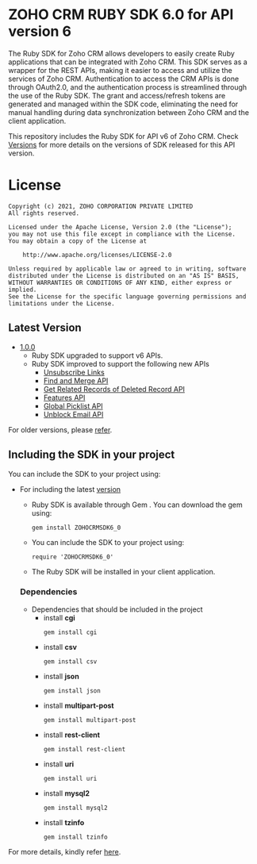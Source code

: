 # ZOHO CRM RUBY SDK 6.0 for API version 6

The Ruby SDK for Zoho CRM allows developers to easily create Ruby applications that can be integrated with Zoho CRM. This SDK serves as a wrapper for the REST APIs, making it easier to access and utilize the services of Zoho CRM. 
Authentication to access the CRM APIs is done through OAuth2.0, and the authentication process is streamlined through the use of the Ruby SDK. The grant and access/refresh tokens are generated and managed within the SDK code, eliminating the need for manual handling during data synchronization between Zoho CRM and the client application.

This repository includes the Ruby SDK for API v6 of Zoho CRM. Check [Versions](https://github.com/zoho/zohocrm-ruby-sdk-6.0/releases) for more details on the versions of SDK released for this API version.

License
=======

    Copyright (c) 2021, ZOHO CORPORATION PRIVATE LIMITED 
    All rights reserved. 

    Licensed under the Apache License, Version 2.0 (the "License"); 
    you may not use this file except in compliance with the License. 
    You may obtain a copy of the License at 
    
        http://www.apache.org/licenses/LICENSE-2.0 
    
    Unless required by applicable law or agreed to in writing, software 
    distributed under the License is distributed on an "AS IS" BASIS, 
    WITHOUT WARRANTIES OR CONDITIONS OF ANY KIND, either express or implied. 
    See the License for the specific language governing permissions and 
    limitations under the License.

## Latest Version

- [1.0.0](/versions/1.0.0/README.md)
    - Ruby SDK upgraded to support v6 APIs.
    - Ruby SDK improved to support the following new APIs
      - [Unsubscribe Links](https://www.zoho.com/crm/developer/docs/api/v6/get-unsubscribe-links.html)
      - [Find and Merge API](https://www.zoho.com/crm/developer/docs/api/v6/merge-records.html)
      - [Get Related Records of Deleted Record API](https://www.zoho.com/crm/developer/docs/api/v6/get-related-records-of-deleted-record.html)
      - [Features API](https://www.zoho.com/crm/developer/docs/api/v6/get-features.html)
      - [Global Picklist API](https://www.zoho.com/crm/developer/docs/api/v6/get-global-picklist.html)
      - [Unblock Email API](https://www.zoho.com/crm/developer/docs/api/v6/unblock-emails.html)


For older versions, please [refer](https://github.com/zoho/zohocrm-ruby-sdk-6.0/releases).


## Including the SDK in your project
You can include the SDK to your project using:

- For including the latest [version](https://github.com/zoho/zohocrm-ruby-sdk-6.0/releases/tag/1.0.0)

    - Ruby SDK is available through Gem . You can download the gem using:

        `gem install ZOHOCRMSDK6_0` 

    - You can include the SDK to your project using:

        `require 'ZOHOCRMSDK6_0'`

    - The Ruby SDK will be installed in your client application.

    ### Dependencies
    - Dependencies that should be included in the project
        - install **cgi**
            ```shell
            gem install cgi
            ```
        - install **csv**
            ```shell
            gem install csv
            ```
        - install **json**
            ```shell
            gem install json
            ```
        - install **multipart-post**
            ```shell
            gem install multipart-post
            ```
        - install **rest-client**
            ```shell
            gem install rest-client
            ```
        - install **uri**
            ```shell
            gem install uri
            ```
        - install **mysql2**
            ```shell
            gem install mysql2
            ```
        - install **tzinfo**
            ```shell
            gem install tzinfo
            ```

For more details, kindly refer [here](/versions/1.0.0/README.md).